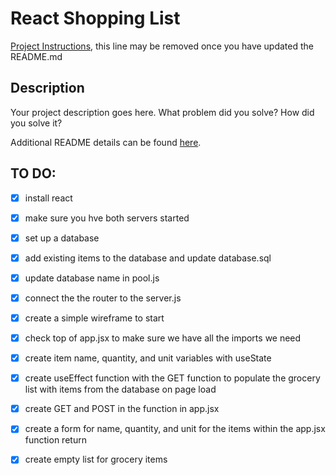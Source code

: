 # React Shopping List

[Project Instructions](./INSTRUCTIONS.md), this line may be removed once you have updated the README.md

## Description

Your project description goes here. What problem did you solve? How did you solve it?

Additional README details can be found [here](https://github.com/PrimeAcademy/readme-template/blob/master/README.md).

## TO DO: 

-[x] install react 
-[x] make sure you hve both servers started
-[x] set up a database 
-[x] add existing items to the database and update database.sql
-[x] update database name in pool.js
-[x] connect the the router to the server.js 
-[x] create a simple wireframe to start
-[x] check top of app.jsx to make sure we have all the imports we need
-[x] create item name, quantity, and unit variables with useState
-[x] create useEffect function with the GET function to populate the grocery list with items from the database on page load
-[x] create GET and POST in the function in app.jsx
-[x] create a form for name, quantity, and unit for the items within the app.jsx function return
-[x] create empty list for grocery items 

